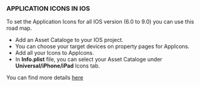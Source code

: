 ﻿
### APPLICATION ICONS IN IOS

To set the Application Icons for all IOS version (6.0 to 9.0) you can use this road map.

- Add an Asset Cataloge to your IOS project.
- You can choose your target devices on property pages for AppIcons.
- Add all your Icons to AppIcons. 
- In **Info.plist** file, you can select your Asset Cataloge under **Universal/iPhone/iPad** Icons tab.

You can find more details [here](https://developer.xamarin.com/guides/ios/application_fundamentals/working_with_images/app-icons/)